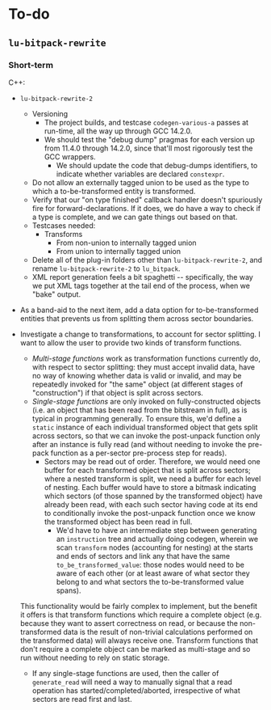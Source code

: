 
# To-do

## `lu-bitpack-rewrite`

### Short-term

C++:

* `lu-bitpack-rewrite-2`
  * Versioning
    * The project builds, and testcase `codegen-various-a` passes at run-time, all the way up through GCC 14.2.0.
    * We should test the "debug dump" pragmas for each version up from 11.4.0 through 14.2.0, since that'll most rigorously test the GCC wrappers.
      * We should update the code that debug-dumps identifiers, to indicate whether variables are declared `constexpr`.
  * Do not allow an externally tagged union to be used as the type to which a to-be-transformed entity is transformed.
  * Verify that our "on type finished" callback handler doesn't spuriously fire for forward-declarations. If it does, we do have a way to check if a type is complete, and we can gate things out based on that.
  * Testcases needed:
    * Transforms
      * From non-union to internally tagged union
      * From union to internally tagged union
  * Delete all of the plug-in folders other than `lu-bitpack-rewrite-2`, and rename `lu-bitpack-rewrite-2` to `lu_bitpack`.
  * XML report generation feels a bit spaghetti -- specifically, the way we put XML tags together at the tail end of the process, when we "bake" output.
* As a band-aid to the next item, add a data option for to-be-transformed entities that prevents us from splitting them across sector boundaries.
* Investigate a change to transformations, to account for sector splitting. I want to allow the user to provide two kinds of transform functions.
  * <dfn>Multi-stage functions</dfn> work as transformation functions currently do, with respect to sector splitting: they must accept invalid data, have no way of knowing whether data is valid or invalid, and may be repeatedly invoked for "the same" object (at different stages of "construction") if that object is split across sectors.
  * <dfn>Single-stage functions</dfn> are only invoked on fully-constructed objects (i.e. an object that has been read from the bitstream in full), as is typical in programming generally. To ensure this, we'd define a `static` instance of each individual transformed object that gets split across sectors, so that we can invoke the post-unpack function only after an instance is fully read (and without needing to invoke the pre-pack function as a per-sector pre-process step for reads).
    * Sectors may be read out of order. Therefore, we would need one buffer for each transformed object that is split across sectors; where a nested transform is split, we need a buffer for each level of nesting. Each buffer would have to store a bitmask indicating which sectors (of those spanned by the transformed object) have already been read, with each such sector having code at its end to conditionally invoke the post-unpack function once we know the transformed object has been read in full.
      * We'd have to have an intermediate step between generating an `instruction` tree and actually doing codegen, wherein we scan `transform` nodes (accounting for nesting) at the starts and ends of sectors and link any that have the same `to_be_transformed_value`: those nodes would need to be aware of each other (or at least aware of what sector they belong to and what sectors the to-be-transformed value spans).
    
  This functionality would be fairly complex to implement, but the benefit it offers is that transform functions which require a complete object (e.g. because they want to assert correctness on read, or because the non-transformed data is the result of non-trivial calculations performed on the transformed data) will always receive one. Transform functions that don't require a complete object can be marked as multi-stage and so run without needing to rely on static storage.
    * If any single-stage functions are used, then the caller of `generate_read` will need a way to manually signal that a read operation has started/completed/aborted, irrespective of what sectors are read first and last.

